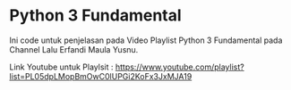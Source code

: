 # Python 3 Fundamental

Ini code untuk penjelasan pada Video Playlist Python 3 Fundamental pada Channel Lalu Erfandi Maula Yusnu.

Link Youtube untuk Playlsit : https://www.youtube.com/playlist?list=PL05dpLMopBmOwC0lUPGi2KoFx3JxMJA19
